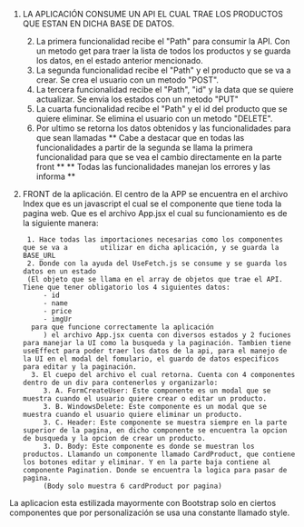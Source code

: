 
1. LA APLICACIÓN CONSUME UN API EL CUAL TRAE LOS PRODUCTOS QUE ESTAN EN DICHA BASE DE DATOS. 

    2. La primera funcionalidad recibe el "Path" para consumir la API. Con un metodo get para traer la lista de todos los productos y se guarda los datos, en el estado anterior mencionado.
    3. La segunda funcionalidad recibe el "Path" y el producto que se va a crear. Se crea el usuario con un metodo "POST".
    4. La tercera funcionalidad recibe el "Path", "id" y la data que se quiere actualizar. Se envia los estados con un metodo "PUT"
    5. La cuarta funcionalidad recibe el "Path" y el id del producto que se quiere eliminar. Se elimina el usuario con un metodo "DELETE".
    6. Por ultimo se retorna los datos obtenidos y las funcionalidades para que sean llamadas 
     ** Cabe a destacar que en todas las funcionalidades a partir de la segunda se llama la primera funcionalidad para que se vea el cambio directamente en la parte front **
     ** Todas las funcionalidades manejan los errores y las informa **

2. FRONT de la aplicación.
    El centro de la APP se encuentra en el archivo Index que es un javascript el cual se el componente que tiene toda la pagina web. Que es el archivo App.jsx el cual su funcionamiento es de la siguiente manera: 

        1. Hace todas las importaciones necesarias como los componentes que se va a        utilizar en dicha aplicación, y se guarda la BASE_URL
        2. Donde con la ayuda del UseFetch.js se consume y se guarda los datos en un estado
        (El objeto que se llama en el array de objetos que trae el API. Tiene que tener obligatorio los 4 siguientes datos:
            - id
            - name
            - price
            - imgUr
         para que funcione correctamente la aplicación
            ) el archivo App.jsx cuenta con diversos estados y 2 fuciones para manejar la UI como la busqueda y la paginación. Tambien tiene useEffect para poder traer los datos de la api, para el manejo de la UI en el modal del fomulario, el guardo de datos especificos para editar y la paginación.
         3. El cuepo del archivo el cual retorna. Cuenta con 4 componentes dentro de un div para contenerlos y organizarlo: 
            3. A. FormCreateUser: Este componente es un modal que se muestra cuando el usuario quiere crear o editar un producto.
            3. B. WindowsDelete: Este componente es un modal que se muestra cuando el usuario quiere eliminar un producto.
            3. C. Header: Este componente se muestra siempre en la parte superior de la pagina, en dicho componente se encuentra la opcion de busqueda y la opcion de crear un producto.   
            3. D. Body: Este componente es donde se muestran los productos. Llamando un componente llamado CardProduct, que contiene los botones editar y eliminar. Y en la parte baja contiene al componente Pagination. Donde se encuentra la logica para pasar de pagina.
            (Body solo muestra 6 cardProduct por pagina)

La aplicacion esta estilizada mayormente con Bootstrap solo en ciertos componentes que por personalización se usa una constante llamado style.


         
